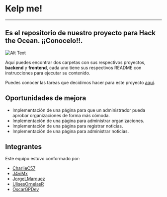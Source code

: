# Kelp me!
---
Es el repositorio de nuestro proyecto para Hack the Ocean. ¡¡Conocelo!!.
---
![Alt Text](https://github.com/jluismarq/Kelpme/blob/main/2022-05-15-17-13-55.gif)

Aquí puedes encontrar dos carpetas con sus respectivos proyectos, **backend** y **frontend**, cada uno tiene sus
respectivos README con instrucciones para ejecutar su contenido.

Puedes conocer las tareas que decidimos hacer para este proyecto [aquí](https://github.com/users/OscarGPDev/projects/2).

## Oportunidades de mejora
- Implementación de una página para que un administrador pueda aprobar organizaciones de forma más cómoda.
- Implementación de una página para administrar organizaciones.
- Implementación de una página para registrar noticias.
- Implementación de una página para administrar noticias.


## Integrantes
Este equipo estuvo conformado por:
- [CharlieC57](https://github.com/CharlieC57)
- [J4viMx](https://github.com/J4viMx)
- [JorgeLMarquez](https://github.com/JorgeLMarquez)
- [UlisesOrnelasR](https://github.com/UlisesOrnelasR)
- [OscarGPDev](https://github.com/OscarGPDev)
